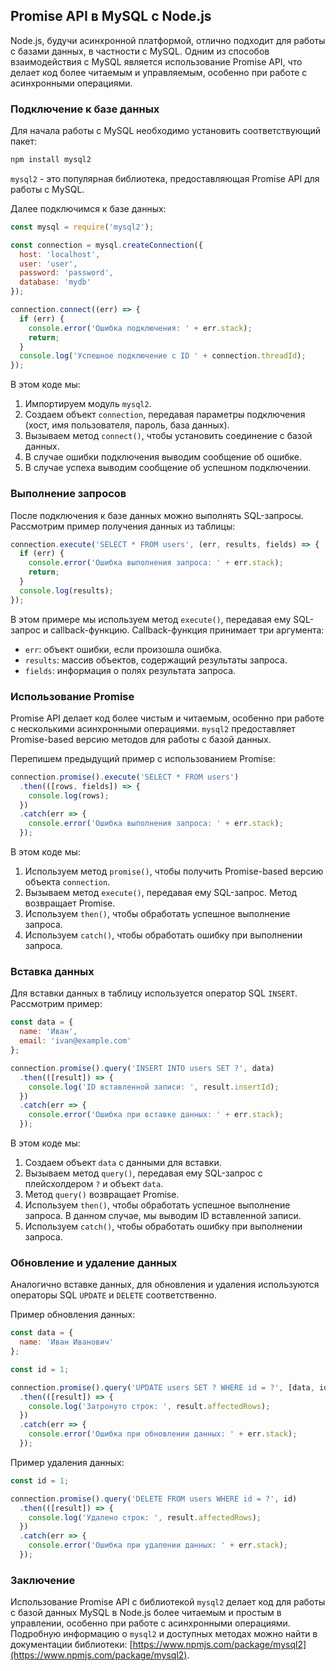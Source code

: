 ## Promise API в MySQL с Node.js

Node.js, будучи асинхронной платформой, отлично подходит для работы с базами данных, в частности с MySQL.  Одним из способов взаимодействия с MySQL является использование Promise API, что делает код более читаемым и управляемым, особенно при работе с асинхронными операциями. 

### Подключение к базе данных

Для начала работы с MySQL необходимо установить соответствующий пакет:

```bash
npm install mysql2
```

`mysql2` - это популярная библиотека, предоставляющая Promise API для работы с MySQL. 

Далее подключимся к базе данных:

```javascript
const mysql = require('mysql2');

const connection = mysql.createConnection({
  host: 'localhost',
  user: 'user',
  password: 'password',
  database: 'mydb'
});

connection.connect((err) => {
  if (err) {
    console.error('Ошибка подключения: ' + err.stack);
    return;
  }
  console.log('Успешное подключение с ID ' + connection.threadId);
});
```

В этом коде мы:

1. Импортируем модуль `mysql2`.
2. Создаем объект `connection`, передавая параметры подключения (хост, имя пользователя, пароль, база данных).
3. Вызываем метод `connect()`, чтобы установить соединение с базой данных.
4. В случае ошибки подключения выводим сообщение об ошибке.
5. В случае успеха выводим сообщение об успешном подключении.

### Выполнение запросов

После подключения к базе данных можно выполнять SQL-запросы. Рассмотрим пример получения данных из таблицы:

```javascript
connection.execute('SELECT * FROM users', (err, results, fields) => {
  if (err) {
    console.error('Ошибка выполнения запроса: ' + err.stack);
    return;
  }
  console.log(results); 
});
```

В этом примере мы используем метод `execute()`, передавая ему SQL-запрос и callback-функцию. Callback-функция принимает три аргумента:

- `err`: объект ошибки, если произошла ошибка.
- `results`: массив объектов, содержащий результаты запроса.
- `fields`: информация о полях результата запроса.

### Использование Promise

Promise API делает код более чистым и читаемым, особенно при работе с несколькими асинхронными операциями. `mysql2` предоставляет Promise-based версию методов для работы с базой данных.

Перепишем предыдущий пример с использованием Promise:

```javascript
connection.promise().execute('SELECT * FROM users')
  .then(([rows, fields]) => {
    console.log(rows);
  })
  .catch(err => {
    console.error('Ошибка выполнения запроса: ' + err.stack);
  });
```

В этом коде мы:

1. Используем метод `promise()`, чтобы получить Promise-based версию объекта `connection`.
2. Вызываем метод `execute()`, передавая ему SQL-запрос. Метод возвращает Promise.
3. Используем `then()`, чтобы обработать успешное выполнение запроса. 
4. Используем `catch()`, чтобы обработать ошибку при выполнении запроса.

### Вставка данных

Для вставки данных в таблицу используется оператор SQL `INSERT`. Рассмотрим пример:

```javascript
const data = {
  name: 'Иван',
  email: 'ivan@example.com'
};

connection.promise().query('INSERT INTO users SET ?', data)
  .then(([result]) => {
    console.log('ID вставленной записи: ', result.insertId);
  })
  .catch(err => {
    console.error('Ошибка при вставке данных: ' + err.stack);
  });
```

В этом коде мы:

1. Создаем объект `data` с данными для вставки.
2. Вызываем метод `query()`, передавая ему SQL-запрос с плейсхолдером `?` и объект `data`.
3. Метод `query()` возвращает Promise.
4. Используем `then()`, чтобы обработать успешное выполнение запроса. В данном случае, мы выводим ID вставленной записи.
5. Используем `catch()`, чтобы обработать ошибку при выполнении запроса.

### Обновление и удаление данных

Аналогично вставке данных, для обновления и удаления используются операторы SQL `UPDATE` и `DELETE` соответственно.

Пример обновления данных:

```javascript
const data = {
  name: 'Иван Иванович'
};

const id = 1;

connection.promise().query('UPDATE users SET ? WHERE id = ?', [data, id])
  .then(([result]) => {
    console.log('Затронуто строк: ', result.affectedRows);
  })
  .catch(err => {
    console.error('Ошибка при обновлении данных: ' + err.stack);
  });
```

Пример удаления данных:

```javascript
const id = 1;

connection.promise().query('DELETE FROM users WHERE id = ?', id)
  .then(([result]) => {
    console.log('Удалено строк: ', result.affectedRows);
  })
  .catch(err => {
    console.error('Ошибка при удалении данных: ' + err.stack);
  });
```

### Заключение

Использование Promise API с библиотекой `mysql2` делает код для работы с базой данных MySQL в Node.js более читаемым и простым в управлении, особенно при работе с асинхронными операциями. Подробную информацию о  `mysql2` и доступных методах можно найти в документации библиотеки: [https://www.npmjs.com/package/mysql2](https://www.npmjs.com/package/mysql2).
